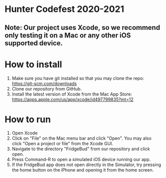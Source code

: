 # Hunter Codefest 2020-2021
## Note: Our project uses Xcode, so we recommend only testing it on a Mac or any other iOS supported device.

# How to install
1. Make sure you have git installed so that you may clone the repo: https://git-scm.com/downloads
2. Clone our repository from GitHub.
3. Install the latest version of Xcode from the Mac App Store: https://apps.apple.com/us/app/xcode/id497799835?mt=12

# How to run
1. Open Xcode
2. Click on "File" on the Mac menu bar and click "Open". You may also click "Open a project or file" from the Xcode GUI.
3. Navigate to the directory "FridgeBud" from our repository and click open.
4. Press Command-R to open a simulated iOS device running our app.
5. If the FridgeBud app does not open directly in the Simulator, try pressing the home button on the iPhone and opening it from the home screen.
